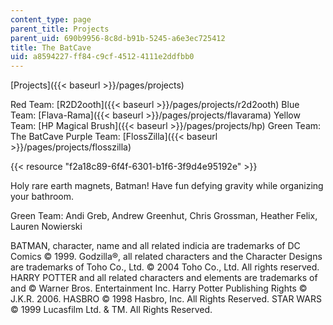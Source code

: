 ```yaml
---
content_type: page
parent_title: Projects
parent_uid: 690b9956-8c8d-b91b-5245-a6e3ec725412
title: The BatCave
uid: a8594227-ff84-c9cf-4512-4111e2ddfbb0
---
```


[Projects]({{< baseurl >}}/pages/projects)

Red Team: [R2D2ooth]({{< baseurl >}}/pages/projects/r2d2ooth) Blue Team: [Flava-Rama]({{< baseurl >}}/pages/projects/flavarama) Yellow Team: [HP Magical Brush]({{< baseurl >}}/pages/projects/hp) Green Team: The BatCave Purple Team: [FlossZilla]({{< baseurl >}}/pages/projects/flosszilla)

{{< resource "f2a18c89-6f4f-6301-b1f6-3f9d4e95192e" >}}

Holy rare earth magnets, Batman! Have fun defying gravity while organizing your bathroom.

Green Team: Andi Greb, Andrew Greenhut, Chris Grossman, Heather Felix, Lauren Nowierski

BATMAN, character, name and all related indicia are trademarks of DC Comics © 1999. Godzilla®, all related characters and the Character Designs are trademarks of Toho Co., Ltd. © 2004 Toho Co., Ltd. All rights reserved. HARRY POTTER and all related characters and elements are trademarks of and © Warner Bros. Entertainment Inc. Harry Potter Publishing Rights © J.K.R. 2006. HASBRO © 1998 Hasbro, Inc. All Rights Reserved. STAR WARS © 1999 Lucasfilm Ltd. & TM. All Rights Reserved.